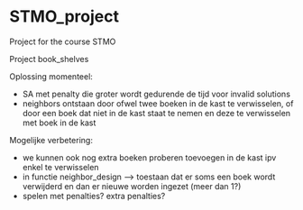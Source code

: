 # STMO_project
Project for the course STMO

Project book_shelves


Oplossing momenteel:
- SA met penalty die groter wordt gedurende de tijd voor invalid solutions
- neighbors ontstaan door ofwel twee boeken in de kast te verwisselen, of door een boek dat niet in de kast staat te nemen en deze te verwisselen met boek in de kast


Mogelijke verbetering:
- we kunnen ook nog extra boeken proberen toevoegen in de kast ipv enkel te verwisselen
- in functie neighbor_design --> toestaan dat er soms een boek wordt verwijderd en dan er nieuwe worden ingezet (meer dan 1?)
- spelen met penalties? extra penalties?
